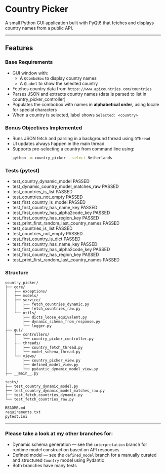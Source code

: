 # Country Picker

A small Python GUI application built with PyQt6 that fetches and displays country names from a public API.  

---

## Features

### Base Requirements
- GUI window with:
  - A `QComboBox` to display country names
  - A `QLabel` to show the selected country
- Fetches country data from `https://www.apicountries.com/countries`
- Parses JSON and extracts country names (data is parsed to list in country_picker_controller)
- Populates the combobox with names in **alphabetical order**, using locale for special characters
- When a country is selected, label shows `Selected: <country>`

### Bonus Objectives Implemented
- Runs JSON fetch and parsing in a background thread using `QThread`
- UI updates always happen in the main thread
- Supports pre-selecting a country from command line using:
  ```bash
  python -m country_picker --select Netherlands

### Tests (pytest)
- test_country_dynamic_model PASSED
- test_dynamic_country_model_matches_raw PASSED
- test_countries_is_list PASSED
- test_countries_not_empty PASSED
- test_first_country_is_model PASSED
- test_first_country_has_name_key PASSED
- test_first_country_has_alpha2code_key PASSED
- test_first_country_has_region_key PASSED
- test_print_first_random_last_country_names PASSED
- test_countries_is_list PASSED
- test_countries_not_empty PASSED
- test_first_country_is_dict PASSED
- test_first_country_has_name_key PASSED
- test_first_country_has_alpha2code_key PASSED
- test_first_country_has_region_key PASSED
- test_print_first_random_last_country_names PASSED

### Structure
```text
country_picker/
├── core/
│   ├── exceptions/
│   ├── models/
│   ├── service/
│   │   ├── fetch_countries_dynamic.py
│   │   ├── fetch_countries_raw.py
│   └── utils/
│       ├── dicts_loose_equivalent.py
│       ├── dynamic_schema_from_response.py
│       └── logger.py
├── gui/
│   ├── controllers/
│   │   └── country_picker_controller.py
│   ├── threads/
│   │   ├── country_fetch_thread.py
│   │   └── model_schema_thread.py
│   └── views/
│       ├── country_picker_view.py
│       ├── defined_model_view.py
│       └── pydantic_dynamic_model_view.py
├── __main__.py

tests/
├── test_country_dynamic_model.py
├── test_country_dynamic_model_matches_raw.py
├── test_fetch_countries_dynamic.py
└── test_fetch_countries_raw.py

README.md  
requirements.txt  
pytest.ini
```
---

### Please take a look at my other branches for:
- Dynamic schema generation — see the `interpretation` branch for runtime model construction based on API responses
- Defined model — see the `defined_model` branch for a manually curated and structured `Country` model using Pydantic
- Both branches have many tests
